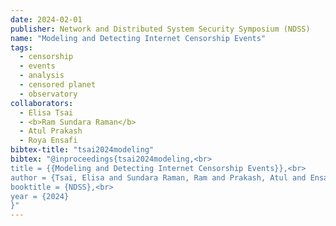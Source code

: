 ```yaml
---
date: 2024-02-01
publisher: Network and Distributed System Security Symposium (NDSS)
name: "Modeling and Detecting Internet Censorship Events"
tags:
  - censorship
  - events
  - analysis
  - censored planet
  - observatory
collaborators:
  - Elisa Tsai
  - <b>Ram Sundara Raman</b>
  - Atul Prakash
  - Roya Ensafi
bibtex-title: "tsai2024modeling"
bibtex: "@inproceedings{tsai2024modeling,<br>
title = {{Modeling and Detecting Internet Censorship Events}},<br>
author = {Tsai, Elisa and Sundara Raman, Ram and Prakash, Atul and Ensafi, Roya},<br>
booktitle = {NDSS},<br>
year = {2024}
}"
---
```

